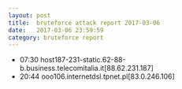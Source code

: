 ```yaml
---
layout: post
title:  bruteforce attack report 2017-03-06
date:   2017-03-06 23:59:59
category: bruteforce report
---
```


* 07:30 host187-231-static.62-88-b.business.telecomitalia.it[88.62.231.187]
* 20:44 ooo106.internetdsl.tpnet.pl[83.0.246.106]
